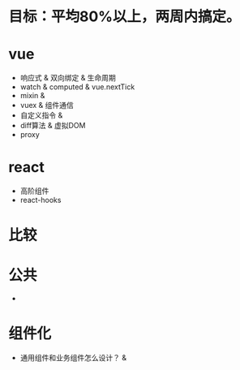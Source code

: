 # 目标：平均80%以上，两周内搞定。
# vue
- 响应式 & 双向绑定 & 生命周期
- watch & computed & vue.nextTick
- mixin & 
- vuex & 组件通信
- 自定义指令 & 
- diff算法 & 虚拟DOM
- proxy

# react
- 高阶组件
- react-hooks

# 比较

# 公共
- 

# 组件化
- 通用组件和业务组件怎么设计？ & 
